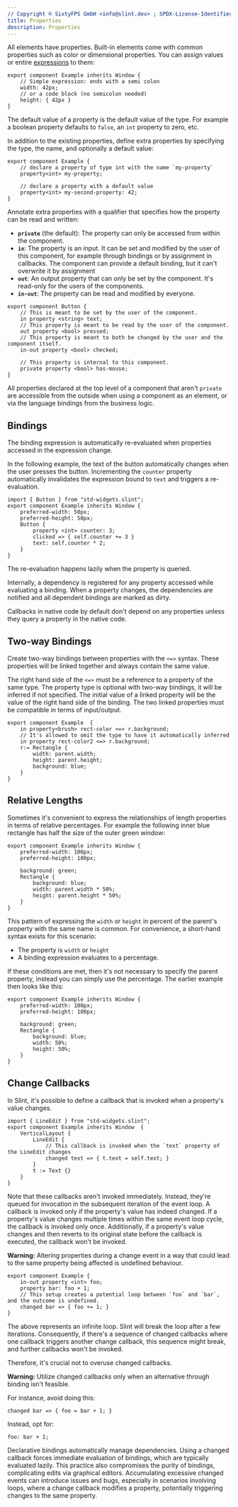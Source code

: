 ```yaml
---
// Copyright © SixtyFPS GmbH <info@slint.dev> ; SPDX-License-Identifier: MIT
title: Properties
description: Properties
---
```


All elements have properties. Built-in elements come with common properties such
as color or dimensional properties. You can assign values or entire
[expressions](expressions.md) to them:

```slint
export component Example inherits Window {
    // Simple expression: ends with a semi colon
    width: 42px;
    // or a code block (no semicolon needed)
    height: { 42px }
}
```

The default value of a property is the default value of the type.
For example a boolean property defaults to `false`, an `int` property to zero, etc.

In addition to the existing properties, define extra properties by specifying the
type, the name, and optionally a default value:

```slint
export component Example {
    // declare a property of type int with the name `my-property`
    property<int> my-property;

    // declare a property with a default value
    property<int> my-second-property: 42;
}
```

Annotate extra properties with a qualifier that specifies how the
property can be read and written:

-   **`private`** (the default): The property can only be accessed from within the component.
-   **`in`**: The property is an input. It can be set and modified by the user of this component,
    for example through bindings or by assignment in callbacks.
    The component can provide a default binding, but it can't overwrite it by
    assignment
-   **`out`**: An output property that can only be set by the component. It's read-only for the
    users of the components.
-   **`in-out`**: The property can be read and modified by everyone.

```slint
export component Button {
    // This is meant to be set by the user of the component.
    in property <string> text;
    // This property is meant to be read by the user of the component.
    out property <bool> pressed;
    // This property is meant to both be changed by the user and the component itself.
    in-out property <bool> checked;

    // This property is internal to this component.
    private property <bool> has-mouse;
}
```

All properties declared at the top level of a component that aren't `private` are accessible from the outside when using a component as an element, or via the
language bindings from the business logic.

## Bindings

The binding expression is automatically re-evaluated when properties accessed in the expression change.

In the following example, the text of the button automatically changes when
the user presses the button. Incrementing the `counter` property automatically
invalidates the expression bound to `text` and triggers a re-evaluation.

```slint
import { Button } from "std-widgets.slint";
export component Example inherits Window {
    preferred-width: 50px;
    preferred-height: 50px;
    Button {
        property <int> counter: 3;
        clicked => { self.counter += 3 }
        text: self.counter * 2;
    }
}
```

The re-evaluation happens lazily when the property is queried.

Internally, a dependency is registered for any property accessed while evaluating a binding.
When a property changes, the dependencies are notified and all dependent bindings
are marked as dirty.

Callbacks in native code by default don't depend on any properties unless they query a property in the native code.

## Two-way Bindings

Create two-way bindings between properties with the `<=>` syntax. These properties will be linked
together and always contain the same value.

The right hand side of the `<=>` must be a reference to a property of the same type.
The property type is optional with two-way bindings, it will be inferred if not specified.
The initial value of a linked property will be the value of the right hand side of the binding.
The two linked properties must be compatible in terms of input/output.

```slint
export component Example  {
    in property<brush> rect-color <=> r.background;
    // It's allowed to omit the type to have it automatically inferred
    in property rect-color2 <=> r.background;
    r:= Rectangle {
        width: parent.width;
        height: parent.height;
        background: blue;
    }
}
```

## Relative Lengths

Sometimes it's convenient to express the relationships of length properties in terms of relative percentages.
For example the following inner blue rectangle has half the size of the outer green window:

```slint
export component Example inherits Window {
    preferred-width: 100px;
    preferred-height: 100px;

    background: green;
    Rectangle {
        background: blue;
        width: parent.width * 50%;
        height: parent.height * 50%;
    }
}
```

This pattern of expressing the `width` or `height` in percent of the parent's property with the same name is
common. For convenience, a short-hand syntax exists for this scenario:

-   The property is `width` or `height`
-   A binding expression evaluates to a percentage.

If these conditions are met, then it's not necessary to specify the parent property, instead you can simply
use the percentage. The earlier example then looks like this:

```slint
export component Example inherits Window {
    preferred-width: 100px;
    preferred-height: 100px;

    background: green;
    Rectangle {
        background: blue;
        width: 50%;
        height: 50%;
    }
}
```

## Change Callbacks

In Slint, it's possible to define a callback that is invoked when a property's value changes.

```slint
import { LineEdit } from "std-widgets.slint";
export component Example inherits Window  {
    VerticalLayout {
        LineEdit {
            // This callback is invoked when the `text` property of the LineEdit changes
            changed text => { t.text = self.text; }
        }
        t := Text {}
    }
}
```

Note that these callbacks aren't invoked immediately.
Instead, they're queued for invocation in the subsequent iteration of the event loop.
A callback is invoked only if the property's value has indeed changed.
If a property's value changes multiple times within the same event loop cycle, the callback is invoked only once.
Additionally, if a property's value changes and then reverts to its original state before the callback is executed, the callback won't be invoked.

**Warning:** Altering properties during a change event in a way that could lead to the same property being affected is undefined behaviour.

```slint
export component Example {
    in-out property <int> foo;
    property bar: foo + 1;
    // This setup creates a potential loop between `foo` and `bar`, and the outcome is undefined.
    changed bar => { foo += 1; }
}
```

The above represents an infinite loop. Slint will break the loop after a few iterations.
Consequently, if there's a sequence of changed callbacks where one callback triggers another change callback,
this sequence might break, and further callbacks won't be invoked.

Therefore, it's crucial not to overuse changed callbacks.

**Warning:** Utilize changed callbacks only when an alternative through binding isn't feasible.

For instance, avoid doing this:

```slint
changed bar => { foo = bar + 1; }
```

Instead, opt for:

```slint
foo: bar + 1;
```

Declarative bindings automatically manage dependencies.
Using a changed callback forces immediate evaluation of bindings, which are typically evaluated lazily.
This practice also compromises the purity of bindings, complicating edits via graphical editors.
Accumulating excessive changed events can introduce issues and bugs, especially in scenarios involving loops, where a change callback modifies a property, potentially triggering changes to the same property.

